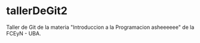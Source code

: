 # tallerDeGit2

Taller de Git de la materia "Introduccion a la Programacion asheeeeee" de la FCEyN - UBA.
